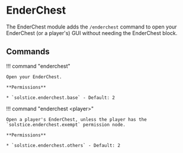 # EnderChest

The EnderChest module adds the `/enderchest` command to open your EnderChest (or a player's) GUI without needing the EnderChest block.

## Commands

!!! command "enderchest"

    Open your EnderChest.

    **Permissions**

    * `solstice.enderchest.base` - Default: 2

!!! command "enderchest &lt;player&gt;"

    Open a player's EnderChest, unless the player has the `solstice.enderchest.exempt` permission node.

    **Permissions**

    * `solstice.enderchest.others` - Default: 2
